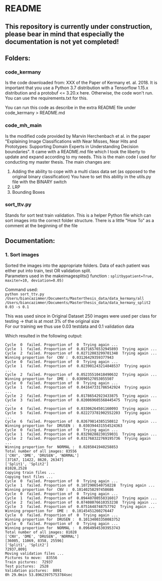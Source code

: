 # README
## This repository is currently under construction, please bear in mind that especially the documentation is not yet completed!

## Folders:
### code_kermany
Is the code downloaded from: XXX of the Paper of Kermany et. al. 2018. It
is important that you use a Python 3.7 distribution with a Tensorflow 1.15.x
distribution and a protobuf <= 3.20.x here. Otherwise, the code won't run.
You can use the requirements.txt for this.

You can run this code as describe in the extra README file under
code_kermany > README.md

### code_mh_main
Is the modified code provided by Marvin Herchenbach et al. in the paper "Explaining Image
Classifications with Near Misses, Near Hits and Prototypes: Supporting Domain Experts in
Understanding Decision boundaries".
It came with a README.md file which I took the liberty to update and expand according to my needs.
This is the main code I used for conducting my master thesis. The main changes are:
1. Adding the ability to cope with a multi class data set (as opposed to the original binary classification)
You have to set this ability in the utils.py file with the BINARY switch
2. LRP
3. Bounding Boxes

### sort_ttv.py
Stands for sort test train validation. This is a helper Python file which can sort images
into the correct folder structure. There is a little "How To" as a comment at the
beginning of the file

## Documentation:
### 1. Sort images
Sorted the images into the appropriate folders. 
Data of each patient was either put into train, test OR validation split. </br>
Parameters used in the makeimagesplits() function : `splitbypatient=True, maxiter=10, deviation=0.05)`

Command used: </br>
`python sort_ttv.py /Users/biancazimmer/Documents/Masterthesis_data/data_kermany/all /Users/biancazimmer/Documents/Masterthesis_data/data_kermany_split2 0.03 -s 0.1`

This was used since in Original Dataset 250 images were used per class for testing ->
that is at most 3% of the original size </br>
For our training we thus use 0.03 testdata and 0.1 validation data

Which resulted in the following output:
```
Cycle  0  failed. Proportion of  0  Trying again ...
Cycle  1  failed. Proportion of  0.01716576532945893  Trying again ...
Cycle  2  failed. Proportion of  0.02712083299701348  Trying again ...
Winning proportion for  CNV :  0.03126429359377943
Cycle  0  failed. Proportion of  0  Trying again ...
Cycle  1  failed. Proportion of  0.023901243214848537  Trying again ...
Cycle  2  failed. Proportion of  0.05235510418490632  Trying again ...
Winning proportion for  DME :  0.03090527053055507
Cycle  0  failed. Proportion of  0  Trying again ...
Cycle  1  failed. Proportion of  0.041647331786542924  Trying again ...
Cycle  2  failed. Proportion of  0.01786542923433875  Trying again ...
Cycle  3  failed. Proportion of  0.020069605568445475  Trying again ...
Cycle  4  failed. Proportion of  0.03306264501160093  Trying again ...
Cycle  5  failed. Proportion of  0.022273781902552203  Trying again ...
Cycle  6  failed. Proportion of  0.02679814385150812  Trying again ...
Winning proportion for  DRUSEN :  0.030394431554524363
Cycle  0  failed. Proportion of  0  Trying again ...
Cycle  1  failed. Proportion of  0.03298288230159031  Trying again ...
Cycle  2  failed. Proportion of  0.031768322769195736  Trying again ...
Winning proportion for  NORMAL :  0.0285041940258853
Total number of all images: 83556
['CNV', 'DME', 'DRUSEN', 'NORMAL']
[37167, 11422, 8620, 26347]
['Split1', 'Split2']
81028,2528
Copying train files ...
Copying test files ...
Cycle  0  failed. Proportion of  0  Trying again ...
Cycle  1  failed. Proportion of  0.1072906540758228  Trying again ...
Winning proportion for  CNV :  0.10140258297458686
Cycle  0  failed. Proportion of  0  Trying again ...
Cycle  1  failed. Proportion of  0.09440780558316017  Trying again ...
Cycle  2  failed. Proportion of  0.07408076610353238  Trying again ...
Cycle  3  failed. Proportion of  0.0751648748757792  Trying again ...
Winning proportion for  DME :  0.10145451260276447
Cycle  0  failed. Proportion of  0  Trying again ...
Winning proportion for  DRUSEN :  0.10134003350083752
Cycle  0  failed. Proportion of  0  Trying again ...
Winning proportion for  NORMAL :  0.09649945303953743
Total number of all images: 81028
['CNV', 'DME', 'DRUSEN', 'NORMAL']
[36005, 11069, 8358, 25596]
['Split1', 'Split2']
72937,8091
Moving validation files ...
Pictures to move:  83556
Train pictures:  72937
Test pictures:  2528
Validation pictures:  8091
0h 29.0min 53.89623975753784sec
```

